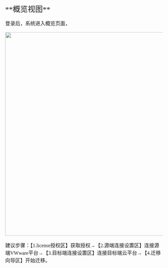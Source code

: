 

 <p id="概览视图"></p>
 <font face="方正正黑简体" size=5 >**概览视图**  </font> 
 </br></br>
<font face="中易宋体" size=3>登录后，系统进入概览页面，</font>
</br></br>
<img src="https://oneprocloud.oss-cn-beijing.aliyuncs.com/image_hm_saas/5.png" width="650">
</br>
<font face="中易宋体" size=3></br>建议步骤：【1.license授权区】获取授权→【2.源端连接设置区】连接源端VWware平台→【3.目标端连接设置区】连接目标端云平台→【4.迁移向导区】开始迁移。</font>
 